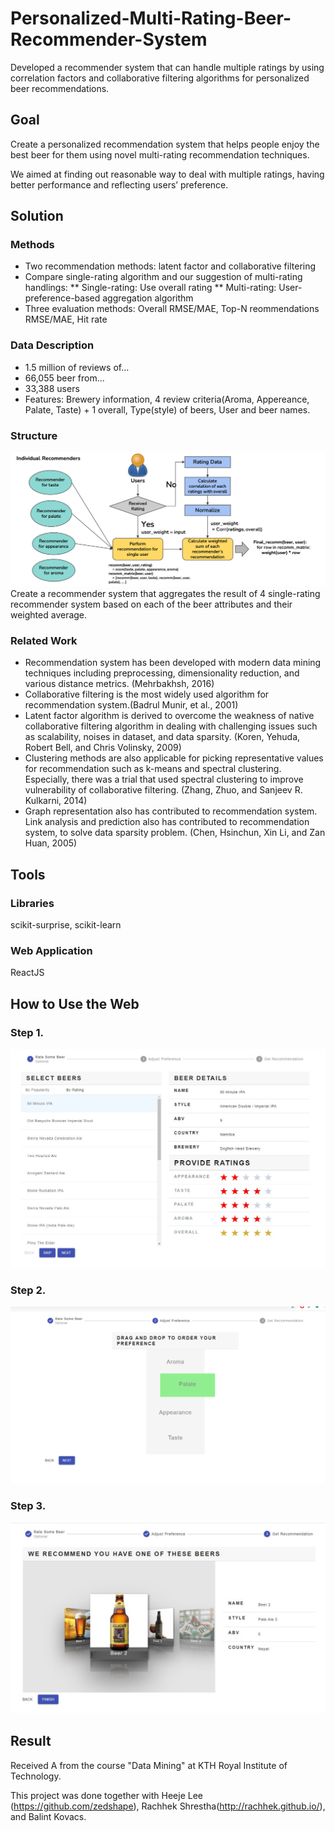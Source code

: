 # Personalized-Multi-Rating-Beer-Recommender-System
Developed a recommender system that can handle multiple ratings by using correlation factors and collaborative filtering algorithms for personalized beer recommendations.

## Goal
Create a personalized recommendation system that helps people enjoy the best beer for them using novel multi-rating recommendation techniques. 

We aimed at finding out reasonable way to deal with multiple ratings, having better performance and reflecting users’ preference.


## Solution

### Methods
* Two recommendation methods: latent factor and collaborative filtering
* Compare single-rating algorithm and our suggestion of multi-rating handlings: 
** Single-rating: Use overall rating
** Multi-rating: User-preference-based aggregation algorithm
* Three evaluation methods: Overall RMSE/MAE, Top-N reommendations RMSE/MAE, Hit rate

### Data Description
* 1.5 million of reviews of...
* 66,055 beer from...
* 33,388 users
* Features: Brewery information, 4 review criteria(Aroma, Appereance, Palate, Taste) + 1 overall, Type(style) of beers, User and beer names.

### Structure

![This is a alt text.](/images/structure.png "Solution")
Create a recommender system that aggregates the result of 4 single-rating recommender system based on each of the beer attributes and their weighted average.

### Related Work
* Recommendation system has been developed with modern data mining techniques including preprocessing, dimensionality reduction, and various distance metrics. (Mehrbakhsh, 2016)
* Collaborative filtering is the most widely used algorithm for recommendation system.(Badrul Munir, et al., 2001) 
* Latent factor algorithm is derived to overcome the weakness of native collaborative filtering algorithm in dealing with challenging issues such as scalability, noises in dataset, and data sparsity. (Koren, Yehuda, Robert Bell, and Chris Volinsky, 2009)
* Clustering methods are also applicable for picking representative values for recommendation such as k-means and spectral clustering. Especially, there was a trial that used spectral clustering to improve vulnerability of collaborative filtering. (Zhang, Zhuo, and Sanjeev R. Kulkarni, 2014)
* Graph representation also has contributed to recommendation system. Link analysis and prediction also has contributed to recommendation system, to solve data sparsity problem. (Chen, Hsinchun, Xin Li, and Zan Huan, 2005) 


## Tools

### Libraries
scikit-surprise, scikit-learn

### Web Application
ReactJS

## How to Use the Web
### Step 1.
![This is a alt text.](/images/Step1.jpg "step 1")

### Step 2.
![This is a alt text.](/images/Step2.png "step 2")

### Step 3.
![This is a alt text.](/images/Step3.jpg "step 3")


## Result 
Received A from the course "Data Mining" at KTH Royal Institute of Technology.

This project was done together with Heeje Lee (https://github.com/zedshape), Rachhek Shrestha(http://rachhek.github.io/), and Balint Kovacs.
